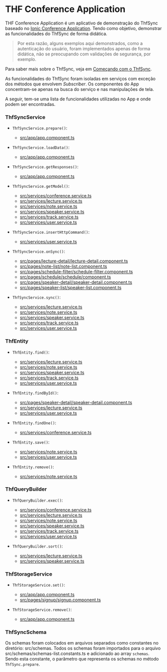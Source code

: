 # THF Conference Application


THF Conference Application é um aplicativo de demonstração do ThfSync baseado no [Ionic Conference Application](https://github.com/ionic-team/ionic-conference-app). Tendo como objetivo, demonstrar as funcionalidades do ThfSync de forma didática.

> Por esta razão, alguns exemplos aqui demonstrados, como a autenticação do usuário, foram implementados apenas de forma didática, não se preocupando com validações de segurança, por exemplo.

Para saber mais sobre o ThfSync, veja em [Começando com o ThfSync](https://thf.totvs.com.br/guides/sync-get-started).

As funcionalidades do ThfSync foram isoladas em serviços com exceção dos métodos que envolvem *Subscriber*. Os componentes do App concentram-se apenas na busca do serviço e nas manipulações de tela.

A seguir, tem-se uma lista de funcionalidades utilizadas no App e onde podem ser encontradas.

### ThfSyncService

- `ThfSyncService.prepare()`:
  - [src/app/app.component.ts](./src/app/app.component.ts#L134)

- `ThfSyncService.loadData()`:
  - [src/app/app.component.ts](./src/app/app.component.ts#L111)

- `ThfSyncService.getResponses()`:
  - [src/app/app.component.ts](src/app/app.component.ts#L142)

- `ThfSyncService.getModel()`:
  - [src/services/conference.service.ts](./src/services/conference.service.ts#L14)
  - [src/services/lecture.service.ts](./src/services/lecture.service.ts)
  - [src/services/note.service.ts](./src/services/note.service.ts#L12)
  - [src/services/speaker.service.ts](./src/services/speaker.service.ts#L11)
  - [src/services/track.service.ts](./src/services/track.service.ts#L11)
  - [src/services/user.service.ts](./src/services/user.service.ts#L13)

- `ThfSyncService.insertHttpCommand()`:
  - [src/services/user.service.ts](src/services/user.service.ts#L53)

- `ThfSyncService.onSync()`:
  - [src/pages/lecture-detail/lecture-detail.component.ts](./src/pages/lecture-detail/lecture-detail.component.ts#L32)
  - [src/pages/note-list/note-list.component.ts](./src/pages/note-list/note-list.component.ts#L25)
  - [src/pages/schedule-filter/schedule-filter.component.ts](./src/pages/schedule-filter/schedule-filter.component.ts#L22)
  - [src/pages/schedule/schedule/component.ts](./src/pages/schedule/schedule.component.ts#L47)
  - [src/pages/speaker-detail/speaker-detail.component.ts](./src/pages/speaker-detail/speaker-detail.component.ts#L23)
  - [src/pages/speaker-list/speaker-list.component.ts](./src/pages/speaker-list/speaker-list.component.ts#L39)

- `ThfSyncService.sync()`:
  - [src/services/lecture.service.ts](./src/services/lecture.service.ts#L24)
  - [src/services/note.service.ts](./src/services/note.service.ts#L36)
  - [src/services/speaker.service.ts](./src/services/speaker.service.ts#L16)
  - [src/services/track.service.ts](./src/services/track.service.ts#L16)
  - [src/services/user.service.ts](./src/services/user.service.ts#L104)

### ThfEntity

- `ThfEntity.find()`:
  - [src/services/lecture.service.ts](./src/services/lecture.service.ts#L20)
  - [src/services/note.service.ts](./src/services/note.service.ts)
  - [src/services/speaker.service.ts](./src/services/speaker.service.ts#L11)
  - [src/services/track.service.ts](./src/services/track.service.ts#L11)
  - [src/services/user.service.ts](./src/services/user.service.ts)

- `ThfEntity.findById()`:
  - [src/pages/speaker-detail/speaker-detail.component.ts](./src/pages/speaker-detail/speaker-detail.component.ts#L39)
  - [src/services/lecture.service.ts](./src/services/lecture.service.ts#L16)
  - [src/services/user.service.ts](./src/services/user.service.ts)

- `ThfEntity.findOne()`:
  - [src/services/conference.service.ts](./src/services/conference.service.ts#L10)

- `ThfEntity.save()`:
  - [src/services/note.service.ts](./src/services/note.service.ts#L32)
  - [src/services/user.service.ts](./src/services/user.service.ts)

- `ThfEntity.remove()`:
  - [src/services/note.service.ts](./src/services/note.service.ts#L28)

### ThfQueryBuilder

- `ThfQueryBuilder.exec()`:
  - [src/services/conference.service.ts](./src/services/conference.service.ts#L10)
  - [src/services/lecture.service.ts](./src/services/lecture.service.ts)
  - [src/services/note.service.ts](./src/services/note.service.ts#L22)
  - [src/services/speaker.service.ts](./src/services/speaker.service.ts#L11)
  - [src/services/track.service.ts](./src/services/track.service.ts#L11)
  - [src/services/user.service.ts](./src/services/user.service.ts)

- `ThfQueryBuilder.sort()`:
  - [src/services/lecture.service.ts](./src/services/lecture.service.ts#L20)
  - [src/services/speaker.service.ts](./src/services/speaker.service.ts#L11)

### ThfStorageService

- `ThfStorageService.set()`:
  - [src/app/app.component.ts](./src/app/app.component.ts#L109)
  - [src/pages/signup/signup.component.ts](./src/pages/signup/signup.component.ts#L47)

- `ThfStorageService.remove()`:
  - [src/app/app.component.ts](./src/app/app.component.ts#L74)

### ThfSyncSchema

Os schemas foram colocados em arquivos separados como constantes no diretório: src/schemas. Todos os schemas foram importados para o arquivo src/schemas/schemas-list.constants.ts e adicionado ao array `schemas`. Sendo esta constante, o parâmetro que representa os schemas no método `ThfSync.prepare`.
